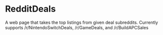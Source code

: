 # RedditDeals
A web page that takes the top listings from given deal subreddits.
Currently supports /r/NintendoSwitchDeals, /r/GameDeals, and /r/BuildAPCSales
